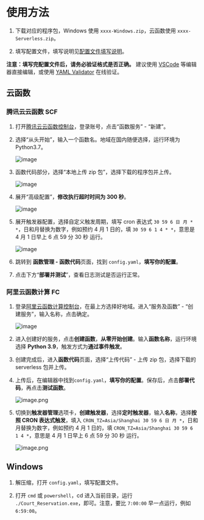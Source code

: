 # 使用方法

1. 下载对应的程序包，Windows 使用 `xxxx-Windows.zip`，云函数使用 `xxxx-Serverless.zip`。

2. 填写配置文件，填写说明见[配置文件填写说明](/配置说明.md)。

**注意：填写完配置文件后，请务必验证格式是否正确。** 建议使用 [VSCode](https://code.visualstudio.com/) 等编辑器直接编辑，或使用 [YAML Validator](https://codebeautify.org/yaml-validator) 在线验证。

## 云函数

### 腾讯云云函数 SCF

1. 打开[腾讯云云函数控制台](https://console.cloud.tencent.com/scf)，登录账号，点击“函数服务” - “新建”。
2. 选择“从头开始”，输入一个函数名。地域在国内随便选择，运行环境为 Python3.7。

   ![image](https://s2.loli.net/2022/02/09/BVQ1sZnSfRj2UhF.png)

3. 函数代码部分，选择“本地上传 zip 包”，选择下载的程序包并上传。

   ![image](https://s2.loli.net/2022/02/09/HM275iAPhzxRyBn.png)

4. 展开“高级配置”，**修改执行超时时间为 300 秒**。

   ![image](https://dd-static.jd.com/ddimg/jfs/t1/213763/21/15653/18964/623c2d46E033662ed/d45d80684e2ad1ae.png)

5. 展开触发器配置，选择自定义触发周期，填写 cron 表达式 `30 59 6 日 月 * *`，日和月替换为数字，例如预约 4 月 1 日的，填 `30 59 6 1 4 * *`，意思是 4 月 1 日早上 6 点 59 分 30 秒 运行。

   ![image](https://dd-static.jd.com/ddimg/jfs/t1/196757/26/21666/35075/623c2d71E4bbc3145/c0ee9611938d07d2.png)

6. 跳转到 **函数管理 - 函数代码**页面，找到 `config.yaml`，**填写你的配置**。
7. 点击下方“**部署并测试**”，查看日志测试是否运行正常。

### 阿里云函数计算 FC

1. 登录[阿里云函数计算控制台](https://fcnext.console.aliyun.com/overview)，在最上方选择好地域。进入“服务及函数” - “创建服务”，输入名称，点击确定。

   ![image](https://s2.loli.net/2022/02/16/pVxDnS1NZrlIAsB.png)

2. 进入创建好的服务，点击**创建函数**，**从零开始创建**。输入**函数名称**，运行环境选择 **Python 3.9**，触发方式为**通过事件触发**。

3. 创建完成后，进入**函数代码**页面，选择“上传代码” - 上传 zip 包，选择下载的 serverless 包并上传。

4. 上传后，在编辑器中找到`config.yaml`，**填写你的配置**。保存后，点击**部署代码**，再点击**测试函数**。

    ![image.png](https://dd-static.jd.com/ddimg/jfs/t1/190778/30/22199/150074/623c2e5aE39b106c1/bf7075e6dfdc34b9.png)

5. 切换到**触发器管理**选项卡，**创建触发器**，选择**定时触发器**，输入**名称**，选择**按照 CRON 表达式触发**，填入 `CRON_TZ=Asia/Shanghai 30 59 6 日 月 *`，日和月替换为数字，例如预约 4 月 1 日的，填 `CRON_TZ=Asia/Shanghai 30 59 6 1 4 *`，意思是 4 月 1 日早上 6 点 59 分 30 秒 运行。

   ![image.png](https://dd-static.jd.com/ddimg/jfs/t1/222935/18/13746/25929/623c2fc9E9cb47bcd/dc31ff573079a9da.png)

## Windows

1. 解压缩，打开 `config.yaml`，填写配置文件。

2. 打开 `cmd` 或 `powershell`，cd 进入当前目录，运行 `./Court_Reservation.exe`，即可。注意，要比 `7:00:00` 早一点运行，例如 `6:59:00`。
